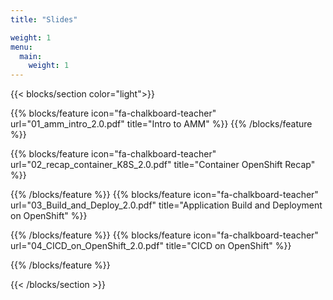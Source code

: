 ```yaml
---
title: "Slides"

weight: 1
menu:
  main:
    weight: 1
---
```


{{< blocks/section color="light">}}

{{% blocks/feature icon="fa-chalkboard-teacher" url="01_amm_intro_2.0.pdf" title="Intro to AMM" %}}
{{% /blocks/feature %}}

{{% blocks/feature icon="fa-chalkboard-teacher" url="02_recap_container_K8S_2.0.pdf" title="Container OpenShift Recap" %}}

{{% /blocks/feature %}}
{{% blocks/feature icon="fa-chalkboard-teacher" url="03_Build_and_Deploy_2.0.pdf" title="Application Build and Deployment on OpenShift" %}}

{{% /blocks/feature %}}
{{% blocks/feature icon="fa-chalkboard-teacher" url="04_CICD_on_OpenShift_2.0.pdf" title="CICD on OpenShift" %}}

{{% /blocks/feature %}}

{{< /blocks/section >}}

